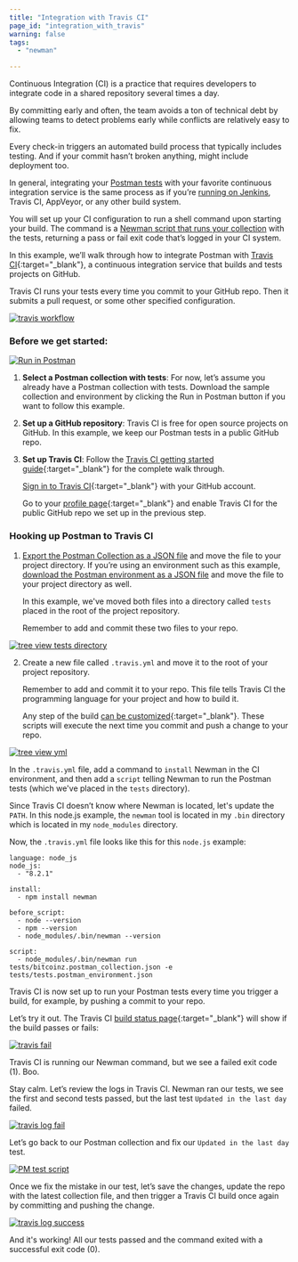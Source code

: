 ```yaml
---
title: "Integration with Travis CI"
page_id: "integration_with_travis"
warning: false
tags:
  - "newman"

---
```


Continuous Integration (CI) is a practice that requires developers to integrate code in a shared repository several times a day. 

By committing early and often, the team avoids a ton of technical debt by allowing teams to detect problems early while conflicts are relatively easy to fix. 

Every check-in triggers an automated build process that typically includes testing. And if your commit hasn’t broken anything, might include deployment too.

In general, integrating your [Postman tests](/docs/postman/scripts/test_scripts) with your favorite continuous integration service is the same process as if you’re [running on Jenkins](/docs/postman/collection_runs/integration_with_jenkins), Travis CI, AppVeyor, or any other build system. 

You will set up your CI configuration to run a shell command upon starting your build. The command is a [Newman script that runs your collection](/docs/postman/collection_runs/command_line_integration_with_newman) with the tests, returning a pass or fail exit code that’s logged in your CI system.

In this example, we’ll walk through how to integrate Postman with [Travis CI](https://travis-ci.org/){:target="_blank"}, a continuous integration service that builds and tests projects on GitHub. 

Travis CI runs your tests every time you commit to your GitHub repo. Then it submits a pull request, or some other specified configuration.

[![travis workflow](https://s3.amazonaws.com/postman-static-getpostman-com/postman-docs/travis_workflow.png)](https://s3.amazonaws.com/postman-static-getpostman-com/postman-docs/travis_workflow.png)

### Before we get started:

[![Run in Postman](https://run.pstmn.io/button.svg)](https://app.getpostman.com/run-collection/b79dc2835758549eed7e#?env%5Btests%5D=W3siZW5hYmxlZCI6dHJ1ZSwia2V5IjoibGFzdERheSIsInZhbHVlIjoiMjAxNy0wOC0xMFQwMDowMzo1OS45MThaIiwidHlwZSI6InRleHQifV0=)

1. **Select a Postman collection with tests**: For now, let’s assume you already have a Postman collection with tests. Download the sample collection and environment by clicking the Run in Postman button if you want to follow this example.
2. **Set up a GitHub repository**: Travis CI is free for open source projects on GitHub. In this example, we keep our Postman tests in a public GitHub repo.
3. **Set up Travis CI**: Follow the [Travis CI getting started guide](https://docs.travis-ci.com/user/getting-started/){:target="_blank"} for the complete walk through. 

   [Sign in to Travis CI](https://travis-ci.org/auth){:target="_blank"} with your GitHub account. 
   
   Go to your [profile page](https://travis-ci.org/profile){:target="_blank"} and enable Travis CI for the public GitHub repo we set up in the previous step.

### Hooking up Postman to Travis CI

1. [Export the Postman Collection as a JSON file](/docs/postman/collections/data_formats#exporting-and-importing-postman-data) and move the file to your project directory. If you’re using an environment such as this example, [download the Postman environment as a JSON file](/docs/postman/environments_and_globals/manage_environments#manage-environments) and move the file to your project directory as well. 

   In this example, we've moved both files into a directory called `tests` placed in the root of the project repository.

   Remember to add and commit these two files to your repo.

  [![tree view tests directory](https://s3.amazonaws.com/postman-static-getpostman-com/postman-docs/travis_tree.png)](https://s3.amazonaws.com/postman-static-getpostman-com/postman-docs/travis_tree.png)
  
2. Create a new file called `.travis.yml` and move it to the root of your project repository. 

   Remember to add and commit it to your repo. This file tells Travis CI the programming language for your project and how to  build it. 

   Any step of the build [can be customized](https://docs.travis-ci.com/user/customizing-the-build){:target="_blank"}. These scripts will execute the next time you commit and push a change to your repo.

  [![tree view yml](https://s3.amazonaws.com/postman-static-getpostman-com/postman-docs/travis_tree_yml.png)](https://s3.amazonaws.com/postman-static-getpostman-com/postman-docs/travis_tree_yml.png)

   In the `.travis.yml` file, add a command to `install` Newman in the CI environment, and then add a `script` telling Newman to run the Postman tests (which we've placed in the `tests` directory). 
  
   Since Travis CI doesn’t know where Newman is located, let's update the `PATH`. In this node.js example, the `newman` tool is located in my `.bin` directory which is located in my `node_modules` directory.
  
   Now, the `.travis.yml` file looks like this for this `node.js` example:

```
language: node_js
node_js:
  - "8.2.1"

install:
  - npm install newman

before_script:
  - node --version
  - npm --version
  - node_modules/.bin/newman --version

script:
  - node_modules/.bin/newman run tests/bitcoinz.postman_collection.json -e tests/tests.postman_environment.json
```

   Travis CI is now set up to run your Postman tests every time you trigger a build, for example, by pushing a commit to your repo.

   Let’s try it out. The Travis CI [build status page](https://travis-ci.org/){:target="_blank"} will show if the build passes or fails:
  
[![travis fail](https://s3.amazonaws.com/postman-static-getpostman-com/postman-docs/travis_fail.png)](https://s3.amazonaws.com/postman-static-getpostman-com/postman-docs/travis_fail.png)

   Travis CI is running our Newman command, but we see a failed exit code (1). Boo.

   Stay calm. Let’s review the logs in Travis CI. Newman ran our tests, we see the first and second tests passed, but the last test `Updated in the last day` failed.

[![travis log fail](https://s3.amazonaws.com/postman-static-getpostman-com/postman-docs/travis_log_fail.png)](https://s3.amazonaws.com/postman-static-getpostman-com/postman-docs/travis_log_fail.png)

   Let’s go back to our Postman collection and fix our `Updated in the last day` test.

[![PM test script](https://s3.amazonaws.com/postman-static-getpostman-com/postman-docs/WS-get-information95.png)](https://s3.amazonaws.com/postman-static-getpostman-com/postman-docs/WS-get-information95.png)

   Once we fix the mistake in our test, let’s save the changes, update the repo with the latest collection file, and then trigger a Travis CI build once again by committing and pushing the change.  

[![travis log success](https://s3.amazonaws.com/postman-static-getpostman-com/postman-docs/travis_log_success.png)](https://s3.amazonaws.com/postman-static-getpostman-com/postman-docs/travis_log_success.png)

   And it's working! All our tests passed and the command exited with a successful exit code (0).

